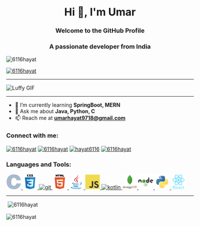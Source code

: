<h1 align="center">Hi 👋, I'm Umar</h1>
<h3 align="center">Welcome to the GitHub Profile</h3>
<h3 align="center">A passionate developer from India</h3>

<p align="left"> <img src="https://komarev.com/ghpvc/?username=6116hayat&label=Profile%20views&color=0e75b6&style=flat" alt="6116hayat" /> </p>

<p align="left"> <a href="https://twitter.com/6116hayat" target="blank"><img src="https://img.shields.io/twitter/follow/6116hayat?logo=twitter&style=for-the-badge" alt="6116hayat" /></a> </p>

---

![Luffy GIF](https://media.giphy.com/media/fhH2o6SHOjOtphR3DR/giphy.gif?cid=790b76119nigopycxrxnnz27fde9fw7cfy5s8ztq0vv9q0hs&ep=v1_gifs_search&rid=giphy.gif&ct=g)

---

- 🌱 I’m currently learning **SpringBoot, MERN**
- 💬 Ask me about **Java, Python, C**
- 📫 Reach me at **umarhayat9718@gmail.com**

<h3 align="left">Connect with me:</h3>
<p align="left">
<a href="https://twitter.com/6116hayat" target="blank"><img align="center" src="https://raw.githubusercontent.com/rahuldkjain/github-profile-readme-generator/master/src/images/icons/Social/twitter.svg" alt="6116hayat" height="30" width="40" /></a>
<a href="https://linkedin.com/in/6116hayat" target="blank"><img align="center" src="https://raw.githubusercontent.com/rahuldkjain/github-profile-readme-generator/master/src/images/icons/Social/linked-in-alt.svg" alt="6116hayat" height="30" width="40" /></a>
<a href="https://www.hackerrank.com/hayat6116" target="blank"><img align="center" src="https://raw.githubusercontent.com/rahuldkjain/github-profile-readme-generator/master/src/images/icons/Social/hackerrank.svg" alt="hayat6116" height="30" width="40" /></a>
<a href="https://www.leetcode.com/6116hayat" target="blank"><img align="center" src="https://raw.githubusercontent.com/rahuldkjain/github-profile-readme-generator/master/src/images/icons/Social/leet-code.svg" alt="6116hayat" height="30" width="40" /></a>
</p>

<h3 align="left">Languages and Tools:</h3>
<p align="left"> 
  <a href="https://www.cprogramming.com/" target="_blank" rel="noreferrer"> <img src="https://raw.githubusercontent.com/devicons/devicon/master/icons/c/c-original.svg" alt="c" width="40" height="40"/> </a> 
  <a href="https://www.w3schools.com/css/" target="_blank" rel="noreferrer"> <img src="https://raw.githubusercontent.com/devicons/devicon/master/icons/css3/css3-original-wordmark.svg" alt="css3" width="40" height="40"/> </a> 
  <a href="https://git-scm.com/" target="_blank" rel="noreferrer"> <img src="https://www.vectorlogo.zone/logos/git-scm/git-scm-icon.svg" alt="git" width="40" height="40"/> </a> 
  <a href="https://www.w3.org/html/" target="_blank" rel="noreferrer"> <img src="https://raw.githubusercontent.com/devicons/devicon/master/icons/html5/html5-original-wordmark.svg" alt="html5" width="40" height="40"/> </a> 
  <a href="https://www.java.com" target="_blank" rel="noreferrer"> <img src="https://raw.githubusercontent.com/devicons/devicon/master/icons/java/java-original.svg" alt="java" width="40" height="40"/> </a> 
  <a href="https://developer.mozilla.org/en-US/docs/Web/JavaScript" target="_blank" rel="noreferrer"> <img src="https://raw.githubusercontent.com/devicons/devicon/master/icons/javascript/javascript-original.svg" alt="javascript" width="40" height="40"/> </a> 
  <a href="https://kotlinlang.org" target="_blank" rel="noreferrer"> <img src="https://www.vectorlogo.zone/logos/kotlinlang/kotlinlang-icon.svg" alt="kotlin" width="40" height="40"/> </a> 
  <a href="https://www.mongodb.com/" target="_blank" rel="noreferrer"> <img src="https://raw.githubusercontent.com/devicons/devicon/master/icons/mongodb/mongodb-original-wordmark.svg" alt="mongodb" width="40" height="40"/> </a> 
  <a href="https://nodejs.org" target="_blank" rel="noreferrer"> <img src="https://raw.githubusercontent.com/devicons/devicon/master/icons/nodejs/nodejs-original-wordmark.svg" alt="nodejs" width="40" height="40"/> </a> 
  <a href="https://www.python.org" target="_blank" rel="noreferrer"> <img src="https://raw.githubusercontent.com/devicons/devicon/master/icons/python/python-original.svg" alt="python" width="40" height="40"/> </a> 
  <a href="https://reactjs.org/" target="_blank" rel="noreferrer"> <img src="https://raw.githubusercontent.com/devicons/devicon/master/icons/react/react-original-wordmark.svg" alt="react" width="40" height="40"/> </a> 
</p>

---

<p>&nbsp;<img align="center" src="https://github-readme-stats.vercel.app/api?username=6116hayat&show_icons=true&locale=en" alt="6116hayat" /></p>

<p><img align="center" src="https://github-readme-streak-stats.herokuapp.com/?user=6116hayat&" alt="6116hayat" /></p>

<!-- 
### 🐍 Snake Animation for Contributions
![Snake Animation](https://github.com/6116hayat/6116hayat/blob/output/snake.svg)
-->

